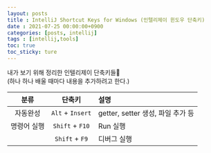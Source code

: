 ```yaml
---
layout: posts
title : IntelliJ Shortcut Keys for Windows (인텔리제이 윈도우 단축키)
date : 2021-07-25 00:00:00+0900
categories: [posts, intellij]
tags : [intellij,tools]
toc: true
toc_sticky: ture
---
```


내가 보기 위해 정리한 인텔리제이 단축키들📝  
(하나 하나 배울 때마다 내용을 추가하려고 한다.)  

| 분류 | 단축키 | 설명 | 
| :---: | :---: | :--- |
| 자동완성 | `Alt` + `Insert` | getter, setter 생성, 파일 추가 등 | 
| 명령어 실행 | `Shift` + `F10` | Run 실행 | 
|  | `Shift` + `F9` | 디버그 실행 | 
